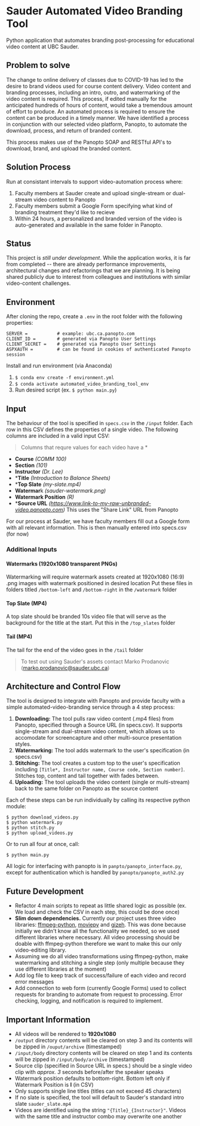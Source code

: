 # Sauder Automated Video Branding Tool
Python application that automates branding post-processing for educational video content at UBC Sauder.

## Problem to solve

The change to online delivery of classes due to COVID-19 has led to the desire to brand videos used for course content delivery. Video content and branding processes, including an intro, outro, and watermarking of the video content is required. This process, if edited manually for the anticipated hundreds of hours of content, would take a tremendous amount of effort to produce. An automated process is required to ensure the content can be produced in a timely manner. We have identified a process in conjunction with our selected video platform, Panopto, to automate the download, process, and return of branded content.

This process makes use of the Panopto SOAP and RESTful API's to download, brand, and upload the branded content. 

## Solution Process

Run at consistant intervals to support video-automation process where: 
1. Faculty members at Sauder create and upload single-stream or dual-stream video content to Panopto
2. Faculty members submit a Google Form specifying what kind of branding treatment they'd like to recieve
3. Within 24 hours, a personalized and branded version of the video is auto-generated and available in the same folder in Panopto.

## Status

This project is *still under development*. While the application works, it is far from completed -- there are already performance improvements, architectural changes and refactorings that we are planning. It is being shared publicly due to interest from colleagues and institutions with similar video-content challenges.

## Environment

After cloning the repo, create a `.env` in the root folder with the following properties:

```
SERVER =           # example: ubc.ca.panopto.com
CLIENT_ID =        # generated via Panopto User Settings
CLIENT_SECRET =    # generated via Panopto User Settings
ASPXAUTH =         # can be found in cookies of authenticated Panopto session
```

Install and run environment (via Anaconda)
1. `$ conda env create -f environment.yml`
1. `$ conda activate automated_video_branding_tool_env`
1. Run desired script (ex. `$ python main.py`)

## Input

The behaviour of the tool is specified in `specs.csv` in the `/input` folder. Each row in this CSV defines the properties of a single video. The following columns are included in a valid input CSV:

> Columns that requre values for each video have a *

* **Course** _(COMM 100)_
* **Section** _(101)_
* **Instructor** _(Dr. Lee)_
* ***Title** _(Introduction to Balance Sheets)_
* ***Top Slate** _(my-slate.mp4)_
* **Watermar**k _(sauder-watermark.png)_
* **Watermark Position** _(R)_
* ***Source URL** _(https://www.link-to-my-raw-unbranded-video.panopto.com)_ This uses the "Share Link" URL from Panopto 

For our process at Sauder, we have faculty members fill out a Google form with all relevant information. This is then manually entered into specs.csv (for now)

### Additional Inputs

#### Watermarks (1920x1080 transparent PNGs)
Watermarking will require watermark assets created at 1920x1080 (16:9) .png images with watermark positioned in desired location
Put these files in folders titled `/bottom-left` and `/bottom-right` in the `/watermark` folder

#### Top Slate (MP4)
A top slate should be branded 10s video file that will serve as the background for the title at the start. Put this in the `/top_slates` folder

#### Tail (MP4)
The tail for the end of the video goes in the `/tail` folder

> To test out using Sauder's assets contact Marko Prodanovic (marko.prodanovic@sauder.ubc.ca)

## Architecture and Control Flow

The tool is designed to integrate with Panopto and provide faculty with a simple automated-video-branding service through a 4 step process:

1. **Downloading:** The tool pulls raw video content (.mp4 files) from Panopto, specified through a Source URL (in specs.csv). It supports single-stream and dual-stream video content, which allows us to accomodate for screencapture and other multi-source presentation styles.
2. **Watermarking:** The tool adds watermark to the user's specification (in specs.csv)
3. **Stitching:** The tool creates a custom top to the user's specification including `[Title*, Instructor name, Course code, Section number]`. Stitches top, content and tail together with fades between.
4. **Uploading:** The tool uploads the video content (single or multi-stream) back to the same folder on Panopto as the source content

Each of these steps can be run individually by calling its respective python module:

```
$ python download_videos.py
$ python watermark.py
$ python stitch.py
$ python upload_videos.py
```

Or to run all four at once, call: 
```
$ python main.py
```

All logic for interfacing with panopto is in `panpto/panopto_interface.py`, except for authentication which is handled by `panopto/panopto_auth2.py`

## Future Development
* Refactor 4 main scripts to repeat as little shared logic as possible (ex. We load and check the CSV in each step, this could be done once)
* **Slim down dependencies.** Currently our project uses three video libraries: [ffmpeg-python](https://github.com/kkroening/ffmpeg-python), [moviepy](https://zulko.github.io/moviepy/) and [gizeh](https://github.com/Zulko/gizeh). This was done because initially we didn't know all the functionality we needed, so we used different libraries where necessary. All video processing should be doable with ffmpeg-python therefore we want to make this our only video-editing library.
* Assuming we do all video transformations using ffmpeg-python, make watermarking and stitching a single step (only multiple because they use different libraries at the moment)
* Add log file to keep track of success/failure of each video and record error messages
* Add connection to web form (currently Google Forms) used to collect requests for branding to automate from request to processing. Error checking, logging, and notification is required to implement.

## Important Information 

* All videos will be rendered to **1920x1080**
* `/output` directory contents will be cleared on step 3 and its contents will be zipped in `/ouput/archive` (timestamped)
* `/input/body` directory contents will be cleared on step 1 and its contents will be zipped in `/input/body/archive` (timestamped)
* Source clip (specified in Source URL in specs.) should be a single video clip with _approx. 3_ seconds before/after the speaker speaks
* Watermark position defaults to bottom-right. Bottom left only if Watermark Position is **l** (in CSV)
* Only supports single line titles (titles can not exceed 45 characters)
* If no slate is specified, the tool will default to Sauder's standard intro slate `sauder_slate.mp4`
* Videos are identified using the string `"{Title}_{Instructor}"`. Videos with the same title and instructor combo may overwrite one another
